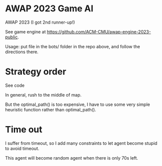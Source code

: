 # AWAP 2023 Game AI

AWAP 2023 (I got 2nd runner-up!)

See game engine at https://github.com/ACM-CMU/awap-engine-2023-public.

Usage: put file in the bots/ folder in the repo above, and follow the directions there.


# Strategy order

See code

In general, rush to the middle of map. 

But the optimal_path() is too expensive, I have to use some very simple heuristic function rather than optimal_path(). 


# Time out

I suffer from timeout, so I add many constraints to let agent become stupid to avoid timeout. 

This agent will become random agent when there is only 70s left.


